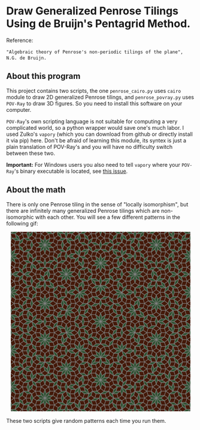 # Draw Generalized Penrose Tilings Using de Bruijn's Pentagrid Method.

Reference:

	"Algebraic theory of Penrose's non-periodic tilings of the plane", N.G. de Bruijn.


## About this program

This project contains two scripts, the one `penrose_cairo.py` uses `cairo` module to draw 2D generalized Penrose tilings, and `penrose_povray.py` uses `POV-Ray` to draw 3D figures. So you need to install this software on your computer.

`POV-Ray`'s own scripting language is not suitable for computing a very complicated world, so a python wrapper would save one's much labor. I used Zulko's `vapory` (which you can download from github or directly install it via pip) here. Don't be afraid of learning this module, its syntex is just a plain translation of POV-Ray's and you will have no difficulty switch between these two.

**Important:** For Windows users you also need to tell `vapory` where your `POV-Ray`'s binary executable is located, see [this issue](https://github.com/Zulko/vapory/issues/18).


## About the math

There is only one Penrose tiling in the sense of "locally isomorphism", but there are infinitely many generalized Penrose tilings which are non-isomorphic with each other. You will see a few different patterns in the following gif:

<p align="center">
<img src="penrose.gif"/>
</p>

These two scripts give random patterns each time you run them.

